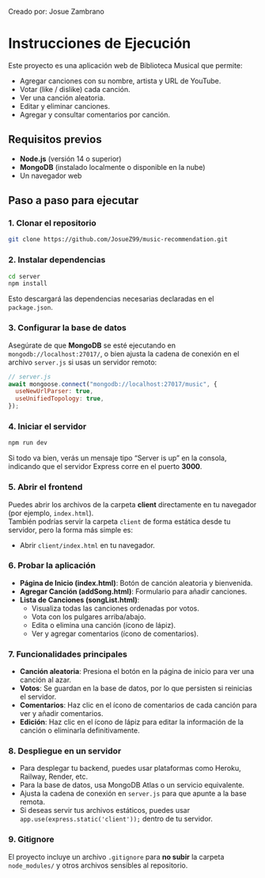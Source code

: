 Creado por: Josue Zambrano

# Instrucciones de Ejecución

Este proyecto es una aplicación web de Biblioteca Musical que permite:

- Agregar canciones con su nombre, artista y URL de YouTube.  
- Votar (like / dislike) cada canción.  
- Ver una canción aleatoria.  
- Editar y eliminar canciones.  
- Agregar y consultar comentarios por canción.

## Requisitos previos

- **Node.js** (versión 14 o superior)  
- **MongoDB** (instalado localmente o disponible en la nube)  
- Un navegador web

## Paso a paso para ejecutar

### 1. Clonar el repositorio
```bash
git clone https://github.com/JosueZ99/music-recommendation.git
```
### 2. Instalar dependencias
```bash
cd server
npm install
```
Esto descargará las dependencias necesarias declaradas en el `package.json`.

### 3. Configurar la base de datos
Asegúrate de que **MongoDB** se esté ejecutando en `mongodb://localhost:27017/`, o bien ajusta la cadena de conexión en el archivo `server.js` si usas un servidor remoto:

```js
// server.js
await mongoose.connect("mongodb://localhost:27017/music", {
  useNewUrlParser: true,
  useUnifiedTopology: true,
});
```

### 4. Iniciar el servidor
```bash
npm run dev
```
Si todo va bien, verás un mensaje tipo “Server is up” en la consola, indicando que el servidor Express corre en el puerto **3000**.

### 5. Abrir el frontend
Puedes abrir los archivos de la carpeta **client** directamente en tu navegador (por ejemplo, `index.html`).  
También podrías servir la carpeta `client` de forma estática desde tu servidor, pero la forma más simple es:
- Abrir `client/index.html` en tu navegador.

### 6. Probar la aplicación
- **Página de Inicio (index.html)**: Botón de canción aleatoria y bienvenida.  
- **Agregar Canción (addSong.html)**: Formulario para añadir canciones.  
- **Lista de Canciones (songList.html)**:  
  - Visualiza todas las canciones ordenadas por votos.  
  - Vota con los pulgares arriba/abajo.  
  - Edita o elimina una canción (ícono de lápiz).  
  - Ver y agregar comentarios (ícono de comentarios).  

### 7. Funcionalidades principales
- **Canción aleatoria**: Presiona el botón en la página de inicio para ver una canción al azar.  
- **Votos**: Se guardan en la base de datos, por lo que persisten si reinicias el servidor.  
- **Comentarios**: Haz clic en el ícono de comentarios de cada canción para ver y añadir comentarios.  
- **Edición**: Haz clic en el ícono de lápiz para editar la información de la canción o eliminarla definitivamente.

### 8. Despliegue en un servidor
- Para desplegar tu backend, puedes usar plataformas como Heroku, Railway, Render, etc.  
- Para la base de datos, usa MongoDB Atlas o un servicio equivalente.  
- Ajusta la cadena de conexión en `server.js` para que apunte a la base remota.  
- Si deseas servir tus archivos estáticos, puedes usar `app.use(express.static('client'));` dentro de tu servidor.

### 9. Gitignore
El proyecto incluye un archivo `.gitignore` para **no subir** la carpeta `node_modules/` y otros archivos sensibles al repositorio.
